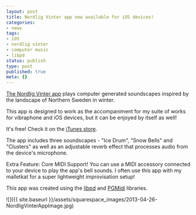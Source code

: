 ```yaml
---
layout: post
title: Nordlig Vinter app now available for iOS devices!
categories:
- news
tags:
- iOS
- nordlig vinter
- computer music
- libpd
status: publish
type: post
published: true
meta: {}
---
```


[The Nordlig Vinter app](https://itunes.apple.com/us/app/nordlig-vinter/id631988721) plays computer generated soundscapes inspired by the landscape of Northern Sweden in winter.

This app is designed to work as the accompaniment for my suite of works for vibraphone and iOS devices, but it can be enjoyed by itself as well!

It's free! Check it on the [iTunes store](https://itunes.apple.com/us/app/nordlig-vinter/id631988721).

The app includes three soundscapes - "Ice Drum", "Snow Bells" and "Clusters" as well as an adjustable reverb effect that processes audio from the device's microphone.

Extra Feature: Core MIDI Support! You can use a MIDI accessory connected to your device to play the app's bell sounds. I often use this app with my malletkat for a super lightweight improvisation setup!

This app was created using the [libpd](http://libpd.cc) and [PGMidi](https://github.com/petegoodliffe/PGMidi) libraries.

![]({{ site.baseurl }}/assets/squarespace_images/2013-04-26-NordligVinterAppImage.jpg)
